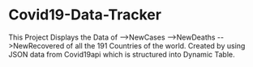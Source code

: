 # Covid19-Data-Tracker
This Project Displays the Data of 
-->NewCases
-->NewDeaths
-->NewRecovered
of all the 191 Countries of the world. Created by using JSON data from Covid19api which is structured into Dynamic Table.  
